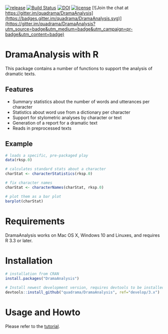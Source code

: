 [![release](https://img.shields.io/badge/release-3.0.0-blue.svg)](https://github.com/quadrama/DramaAnalysis/releases/tag/v3.0.0)
[![Build Status](https://travis-ci.org/quadrama/DramaAnalysis.svg?branch=master)](https://travis-ci.org/quadrama/DramaAnalysis)
[![DOI](https://zenodo.org/badge/64286398.svg)](https://zenodo.org/badge/latestdoi/64286398)
[![license](https://img.shields.io/badge/license-GPL%20v3-blue.svg)](https://www.gnu.org/licenses/gpl-3.0.en.html) 
[![Join the chat at https://gitter.im/quadrama/DramaAnalysis](https://badges.gitter.im/quadrama/DramaAnalysis.svg)](https://gitter.im/quadrama/DramaAnalysis?utm_source=badge&utm_medium=badge&utm_campaign=pr-badge&utm_content=badge)

# DramaAnalysis with R

This package contains a number of functions to support the analysis of dramatic texts. 

## Features
- Summary statistics about the number of words and utterances per character
- Statistics about word use from a dictionary per character
- Support for stylometric analyses by character or text
- Generation of a report for a dramatic text
- Reads in preprocessed texts 

## Example

```r
# loads a specific, pre-packaged play
data(rksp.0)

# calculates standard stats about a character
charStat <- characterStatistics(rksp.0)

# fix character names
charStat <- characterNames(charStat, rksp.0)

# plot them as a bar plot
barplot(charStat)
```

# Requirements
DramaAnalysis works on Mac OS X, Windows 10 and Linuxes, and requires R 3.3 or later.


# Installation
```R
# installation from CRAN
install.packages("DramaAnalysis")

# Install newest development version, requires devtools to be installed
devtools::install_github("quadrama/DramaAnalysis", ref="develop/3.x")
```

# Usage and Howto
Please refer to the [tutorial](https://quadrama.github.io/DramaAnalysis/tutorial/3/).

